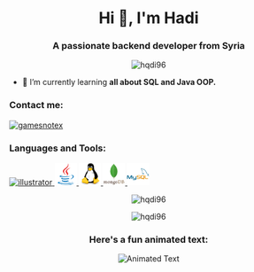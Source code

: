 <h1 align="center">Hi 👋, I'm Hadi</h1>
<h3 align="center">A passionate backend developer from Syria</h3>

<p align="center">
  <img src="https://komarev.com/ghpvc/?username=hqdi96&label=Profile%20views&color=0e75b6&style=flat" alt="hqdi96" />
</p>

- 🌱 I’m currently learning **all about SQL and Java OOP.**

<h3 align="left">Contact me:</h3>
<p align="left">
  <a href="https://twitter.com/gamesnotex" target="blank">
    <img align="center" src="https://raw.githubusercontent.com/rahuldkjain/github-profile-readme-generator/master/src/images/icons/Social/twitter.svg" alt="gamesnotex" height="30" width="40" />
  </a>
</p>

<h3 align="left">Languages and Tools:</h3>
<p align="left">
  <a href="https://www.adobe.com/in/products/illustrator.html" target="_blank" rel="noreferrer">
    <img src="https://www.vectorlogo.zone/logos/adobe_illustrator/adobe_illustrator-icon.svg" alt="illustrator" width="40" height="40"/>
  </a>
  <a href="https://www.java.com" target="_blank" rel="noreferrer">
    <img src="https://raw.githubusercontent.com/devicons/devicon/master/icons/java/java-original.svg" alt="java" width="40" height="40"/>
  </a>
  <a href="https://www.linux.org/" target="_blank" rel="noreferrer">
    <img src="https://raw.githubusercontent.com/devicons/devicon/master/icons/linux/linux-original.svg" alt="linux" width="40" height="40"/>
  </a>
  <a href="https://www.mongodb.com/" target="_blank" rel="noreferrer">
    <img src="https://raw.githubusercontent.com/devicons/devicon/master/icons/mongodb/mongodb-original-wordmark.svg" alt="mongodb" width="40" height="40"/>
  </a>
  <a href="https://www.mysql.com/" target="_blank" rel="noreferrer">
    <img src="https://raw.githubusercontent.com/devicons/devicon/master/icons/mysql/mysql-original-wordmark.svg" alt="mysql" width="40" height="40"/>
  </a>
</p>

<p align="center">
  <img src="https://github-readme-stats.vercel.app/api/top-langs?username=hqdi96&show_icons=true&locale=en&layout=compact" alt="hqdi96" />
</p>

<p align="center">
  <img src="https://github-readme-streak-stats.herokuapp.com/?user=hqdi96&" alt="hqdi96" />
</p>

<!-- Animation using GIF -->
<h3 align="center">Here's a fun animated text:</h3>
<p align="center">
  <img src="https://media.giphy.com/media/xT5LMJTZTrQ21V6d3G/giphy.gif" alt="Animated Text" width="200"/>
</p>
